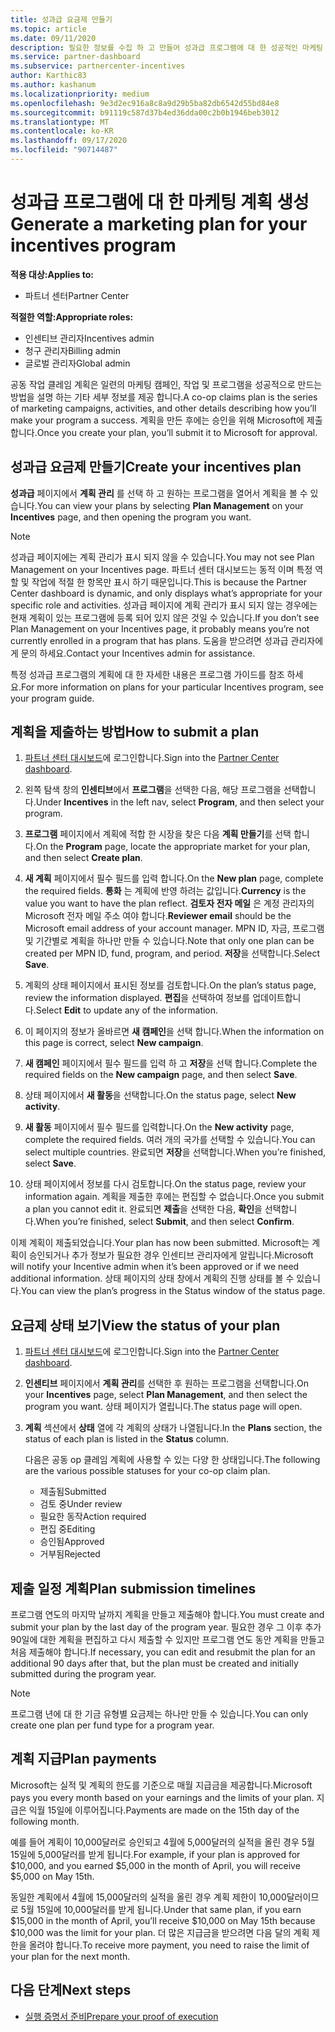 ```yaml
---
title: 성과급 요금제 만들기
ms.topic: article
ms.date: 09/11/2020
description: 필요한 정보를 수집 하 고 만들어 성과급 프로그램에 대 한 성공적인 마케팅 계획을 생성 합니다.
ms.service: partner-dashboard
ms.subservice: partnercenter-incentives
author: Karthic83
ms.author: kashanum
ms.localizationpriority: medium
ms.openlocfilehash: 9e3d2ec916a8c8a9d29b5ba82db6542d55bd84e8
ms.sourcegitcommit: b91119c587d37b4ed36dda00c2b0b1946beb3012
ms.translationtype: MT
ms.contentlocale: ko-KR
ms.lasthandoff: 09/17/2020
ms.locfileid: "90714487"
---
```

# <a name="generate-a-marketing-plan-for-your-incentives-program"></a><span data-ttu-id="d6cf0-103">성과급 프로그램에 대 한 마케팅 계획 생성</span><span class="sxs-lookup"><span data-stu-id="d6cf0-103">Generate a marketing plan for your incentives program</span></span>

<span data-ttu-id="d6cf0-104">**적용 대상:**</span><span class="sxs-lookup"><span data-stu-id="d6cf0-104">**Applies to:**</span></span>

- <span data-ttu-id="d6cf0-105">파트너 센터</span><span class="sxs-lookup"><span data-stu-id="d6cf0-105">Partner Center</span></span>

<span data-ttu-id="d6cf0-106">**적절한 역할:**</span><span class="sxs-lookup"><span data-stu-id="d6cf0-106">**Appropriate roles:**</span></span>

- <span data-ttu-id="d6cf0-107">인센티브 관리자</span><span class="sxs-lookup"><span data-stu-id="d6cf0-107">Incentives admin</span></span>
- <span data-ttu-id="d6cf0-108">청구 관리자</span><span class="sxs-lookup"><span data-stu-id="d6cf0-108">Billing admin</span></span>
- <span data-ttu-id="d6cf0-109">글로벌 관리자</span><span class="sxs-lookup"><span data-stu-id="d6cf0-109">Global admin</span></span>

<span data-ttu-id="d6cf0-110">공동 작업 클레임 계획은 일련의 마케팅 캠페인, 작업 및 프로그램을 성공적으로 만드는 방법을 설명 하는 기타 세부 정보를 제공 합니다.</span><span class="sxs-lookup"><span data-stu-id="d6cf0-110">A co-op claims plan is the series of marketing campaigns, activities, and other details describing how you’ll make your program a success.</span></span> <span data-ttu-id="d6cf0-111">계획을 만든 후에는 승인을 위해 Microsoft에 제출 합니다.</span><span class="sxs-lookup"><span data-stu-id="d6cf0-111">Once you create your plan, you’ll submit it to Microsoft for approval.</span></span>

## <a name="create-your-incentives-plan"></a><span data-ttu-id="d6cf0-112">성과급 요금제 만들기</span><span class="sxs-lookup"><span data-stu-id="d6cf0-112">Create your incentives plan</span></span>

<span data-ttu-id="d6cf0-113">**성과급** 페이지에서 **계획 관리** 를 선택 하 고 원하는 프로그램을 열어서 계획을 볼 수 있습니다.</span><span class="sxs-lookup"><span data-stu-id="d6cf0-113">You can view your plans by selecting **Plan Management** on your **Incentives** page, and then opening the program you want.</span></span>

>[!NOTE]
><span data-ttu-id="d6cf0-114">성과급 페이지에는 계획 관리가 표시 되지 않을 수 있습니다.</span><span class="sxs-lookup"><span data-stu-id="d6cf0-114">You may not see Plan Management on your Incentives page.</span></span> <span data-ttu-id="d6cf0-115">파트너 센터 대시보드는 동적 이며 특정 역할 및 작업에 적절 한 항목만 표시 하기 때문입니다.</span><span class="sxs-lookup"><span data-stu-id="d6cf0-115">This is because the Partner Center dashboard is dynamic, and only displays what’s appropriate for your specific role and activities.</span></span> <span data-ttu-id="d6cf0-116">성과급 페이지에 계획 관리가 표시 되지 않는 경우에는 현재 계획이 있는 프로그램에 등록 되어 있지 않은 것일 수 있습니다.</span><span class="sxs-lookup"><span data-stu-id="d6cf0-116">If you don’t see Plan Management on your Incentives page, it probably means you’re not currently enrolled in a program that has plans.</span></span> <span data-ttu-id="d6cf0-117">도움을 받으려면 성과급 관리자에 게 문의 하세요.</span><span class="sxs-lookup"><span data-stu-id="d6cf0-117">Contact your Incentives admin for assistance.</span></span>

<span data-ttu-id="d6cf0-118">특정 성과급 프로그램의 계획에 대 한 자세한 내용은 프로그램 가이드를 참조 하세요.</span><span class="sxs-lookup"><span data-stu-id="d6cf0-118">For more information on plans for your particular Incentives program, see your program guide.</span></span>

## <a name="how-to-submit-a-plan"></a><span data-ttu-id="d6cf0-119">계획을 제출하는 방법</span><span class="sxs-lookup"><span data-stu-id="d6cf0-119">How to submit a plan</span></span>

1. <span data-ttu-id="d6cf0-120">[파트너 센터 대시보드](https://partner.microsoft.com/dashboard/)에 로그인합니다.</span><span class="sxs-lookup"><span data-stu-id="d6cf0-120">Sign into the [Partner Center dashboard](https://partner.microsoft.com/dashboard/).</span></span>

2. <span data-ttu-id="d6cf0-121">왼쪽 탐색 창의 **인센티브**에서 **프로그램**을 선택한 다음, 해당 프로그램을 선택합니다.</span><span class="sxs-lookup"><span data-stu-id="d6cf0-121">Under **Incentives** in the left nav, select **Program**, and then select your program.</span></span> 

3. <span data-ttu-id="d6cf0-122">**프로그램** 페이지에서 계획에 적합 한 시장을 찾은 다음 **계획 만들기**를 선택 합니다.</span><span class="sxs-lookup"><span data-stu-id="d6cf0-122">On the **Program** page, locate the appropriate market for your plan, and then select **Create plan**.</span></span> 

4. <span data-ttu-id="d6cf0-123">**새 계획** 페이지에서 필수 필드를 입력 합니다.</span><span class="sxs-lookup"><span data-stu-id="d6cf0-123">On the **New plan** page, complete the required fields.</span></span> <span data-ttu-id="d6cf0-124">**통화** 는 계획에 반영 하려는 값입니다.</span><span class="sxs-lookup"><span data-stu-id="d6cf0-124">**Currency** is the value you want to have the plan reflect.</span></span> <span data-ttu-id="d6cf0-125">**검토자 전자 메일** 은 계정 관리자의 Microsoft 전자 메일 주소 여야 합니다.</span><span class="sxs-lookup"><span data-stu-id="d6cf0-125">**Reviewer email** should be the Microsoft email address of your account manager.</span></span> <span data-ttu-id="d6cf0-126">MPN ID, 자금, 프로그램 및 기간별로 계획을 하나만 만들 수 있습니다.</span><span class="sxs-lookup"><span data-stu-id="d6cf0-126">Note that only one plan can be created per MPN ID, fund, program, and period.</span></span> <span data-ttu-id="d6cf0-127">**저장**을 선택합니다.</span><span class="sxs-lookup"><span data-stu-id="d6cf0-127">Select **Save**.</span></span>

5. <span data-ttu-id="d6cf0-128">계획의 상태 페이지에서 표시된 정보를 검토합니다.</span><span class="sxs-lookup"><span data-stu-id="d6cf0-128">On the plan’s status page, review the information displayed.</span></span> <span data-ttu-id="d6cf0-129">**편집**을 선택하여 정보를 업데이트합니다.</span><span class="sxs-lookup"><span data-stu-id="d6cf0-129">Select **Edit** to update any of the information.</span></span>

6. <span data-ttu-id="d6cf0-130">이 페이지의 정보가 올바르면 **새 캠페인**을 선택 합니다.</span><span class="sxs-lookup"><span data-stu-id="d6cf0-130">When the information on this page is correct, select **New campaign**.</span></span>

7. <span data-ttu-id="d6cf0-131">**새 캠페인** 페이지에서 필수 필드를 입력 하 고 **저장**을 선택 합니다.</span><span class="sxs-lookup"><span data-stu-id="d6cf0-131">Complete the required fields on the **New campaign** page, and then select **Save**.</span></span>

8. <span data-ttu-id="d6cf0-132">상태 페이지에서 **새 활동**을 선택합니다.</span><span class="sxs-lookup"><span data-stu-id="d6cf0-132">On the status page, select **New activity**.</span></span> 

9. <span data-ttu-id="d6cf0-133">**새 활동** 페이지에서 필수 필드를 입력합니다.</span><span class="sxs-lookup"><span data-stu-id="d6cf0-133">On the **New activity** page, complete the required fields.</span></span> <span data-ttu-id="d6cf0-134">여러 개의 국가를 선택할 수 있습니다.</span><span class="sxs-lookup"><span data-stu-id="d6cf0-134">You can select multiple countries.</span></span> <span data-ttu-id="d6cf0-135">완료되면 **저장**을 선택합니다.</span><span class="sxs-lookup"><span data-stu-id="d6cf0-135">When you’re finished, select **Save**.</span></span> 

10. <span data-ttu-id="d6cf0-136">상태 페이지에서 정보를 다시 검토합니다.</span><span class="sxs-lookup"><span data-stu-id="d6cf0-136">On the status page, review your information again.</span></span> <span data-ttu-id="d6cf0-137">계획을 제출한 후에는 편집할 수 없습니다.</span><span class="sxs-lookup"><span data-stu-id="d6cf0-137">Once you submit a plan you cannot edit it.</span></span> <span data-ttu-id="d6cf0-138">완료되면 **제출**을 선택한 다음, **확인**을 선택합니다.</span><span class="sxs-lookup"><span data-stu-id="d6cf0-138">When you’re finished, select **Submit**, and then select **Confirm**.</span></span>

<span data-ttu-id="d6cf0-139">이제 계획이 제출되었습니다.</span><span class="sxs-lookup"><span data-stu-id="d6cf0-139">Your plan has now been submitted.</span></span> <span data-ttu-id="d6cf0-140">Microsoft는 계획이 승인되거나 추가 정보가 필요한 경우 인센티브 관리자에게 알립니다.</span><span class="sxs-lookup"><span data-stu-id="d6cf0-140">Microsoft will notify your Incentive admin when it’s been approved or if we need additional information.</span></span> <span data-ttu-id="d6cf0-141">상태 페이지의 상태 창에서 계획의 진행 상태를 볼 수 있습니다.</span><span class="sxs-lookup"><span data-stu-id="d6cf0-141">You can view the plan’s progress in the Status window of the status page.</span></span>

## <a name="view-the-status-of-your-plan"></a><span data-ttu-id="d6cf0-142">요금제 상태 보기</span><span class="sxs-lookup"><span data-stu-id="d6cf0-142">View the status of your plan</span></span>

1. <span data-ttu-id="d6cf0-143">[파트너 센터 대시보드](https://partner.microsoft.com/dashboard/)에 로그인합니다.</span><span class="sxs-lookup"><span data-stu-id="d6cf0-143">Sign into the [Partner Center dashboard](https://partner.microsoft.com/dashboard/).</span></span>

2. <span data-ttu-id="d6cf0-144">**인센티브** 페이지에서 **계획 관리**를 선택한 후 원하는 프로그램을 선택합니다.</span><span class="sxs-lookup"><span data-stu-id="d6cf0-144">On your **Incentives** page, select **Plan Management**, and then select the program you want.</span></span> <span data-ttu-id="d6cf0-145">상태 페이지가 열립니다.</span><span class="sxs-lookup"><span data-stu-id="d6cf0-145">The status page will open.</span></span>

3. <span data-ttu-id="d6cf0-146">**계획** 섹션에서 **상태** 열에 각 계획의 상태가 나열됩니다.</span><span class="sxs-lookup"><span data-stu-id="d6cf0-146">In the **Plans** section, the status of each plan is listed in the **Status** column.</span></span>

   <span data-ttu-id="d6cf0-147">다음은 공동 op 클레임 계획에 사용할 수 있는 다양 한 상태입니다.</span><span class="sxs-lookup"><span data-stu-id="d6cf0-147">The following are the various possible statuses for your co-op claim plan.</span></span>

   - <span data-ttu-id="d6cf0-148">제출됨</span><span class="sxs-lookup"><span data-stu-id="d6cf0-148">Submitted</span></span>
   - <span data-ttu-id="d6cf0-149">검토 중</span><span class="sxs-lookup"><span data-stu-id="d6cf0-149">Under review</span></span>
   - <span data-ttu-id="d6cf0-150">필요한 동작</span><span class="sxs-lookup"><span data-stu-id="d6cf0-150">Action required</span></span>
   - <span data-ttu-id="d6cf0-151">편집 중</span><span class="sxs-lookup"><span data-stu-id="d6cf0-151">Editing</span></span>
   - <span data-ttu-id="d6cf0-152">승인됨</span><span class="sxs-lookup"><span data-stu-id="d6cf0-152">Approved</span></span>
   - <span data-ttu-id="d6cf0-153">거부됨</span><span class="sxs-lookup"><span data-stu-id="d6cf0-153">Rejected</span></span>

## <a name="plan-submission-timelines"></a><span data-ttu-id="d6cf0-154">제출 일정 계획</span><span class="sxs-lookup"><span data-stu-id="d6cf0-154">Plan submission timelines</span></span>

<span data-ttu-id="d6cf0-155">프로그램 연도의 마지막 날까지 계획을 만들고 제출해야 합니다.</span><span class="sxs-lookup"><span data-stu-id="d6cf0-155">You must create and submit your plan by the last day of the program year.</span></span> <span data-ttu-id="d6cf0-156">필요한 경우 그 이후 추가 90일에 대한 계획을 편집하고 다시 제출할 수 있지만 프로그램 연도 동안 계획을 만들고 처음 제출해야 합니다.</span><span class="sxs-lookup"><span data-stu-id="d6cf0-156">If necessary, you can edit and resubmit the plan for an additional 90 days after that, but the plan must be created and initially submitted during the program year.</span></span>

>[!NOTE]
> <span data-ttu-id="d6cf0-157">프로그램 년에 대 한 기금 유형별 요금제는 하나만 만들 수 있습니다.</span><span class="sxs-lookup"><span data-stu-id="d6cf0-157">You can only create one plan per fund type for a program year.</span></span>

## <a name="plan-payments"></a><span data-ttu-id="d6cf0-158">계획 지급</span><span class="sxs-lookup"><span data-stu-id="d6cf0-158">Plan payments</span></span>

<span data-ttu-id="d6cf0-159">Microsoft는 실적 및 계획의 한도를 기준으로 매월 지급금을 제공합니다.</span><span class="sxs-lookup"><span data-stu-id="d6cf0-159">Microsoft pays you every month based on your earnings and the limits of your plan.</span></span> <span data-ttu-id="d6cf0-160">지급은 익월 15일에 이루어집니다.</span><span class="sxs-lookup"><span data-stu-id="d6cf0-160">Payments are made on the 15th day of the following month.</span></span>

<span data-ttu-id="d6cf0-161">예를 들어 계획이 10,000달러로 승인되고 4월에 5,000달러의 실적을 올린 경우 5월 15일에 5,000달러를 받게 됩니다.</span><span class="sxs-lookup"><span data-stu-id="d6cf0-161">For example, if your plan is approved for $10,000, and you earned $5,000 in the month of April, you will receive $5,000 on May 15th.</span></span>

<span data-ttu-id="d6cf0-162">동일한 계획에서 4월에 15,000달러의 실적을 올린 경우 계획 제한이 10,000달러이므로 5월 15일에 10,000달러를 받게 됩니다.</span><span class="sxs-lookup"><span data-stu-id="d6cf0-162">Under that same plan, if you earn $15,000 in the month of April, you’ll receive $10,000 on May 15th because $10,000 was the limit for your plan.</span></span> <span data-ttu-id="d6cf0-163">더 많은 지급금을 받으려면 다음 달의 계획 제한을 올려야 합니다.</span><span class="sxs-lookup"><span data-stu-id="d6cf0-163">To receive more payment, you need to raise the limit of your plan for the next month.</span></span>

## <a name="next-steps"></a><span data-ttu-id="d6cf0-164">다음 단계</span><span class="sxs-lookup"><span data-stu-id="d6cf0-164">Next steps</span></span>

- [<span data-ttu-id="d6cf0-165">실행 증명서 준비</span><span class="sxs-lookup"><span data-stu-id="d6cf0-165">Prepare your proof of execution</span></span>](incentives-prepare-your-proof-of-execution.md)
